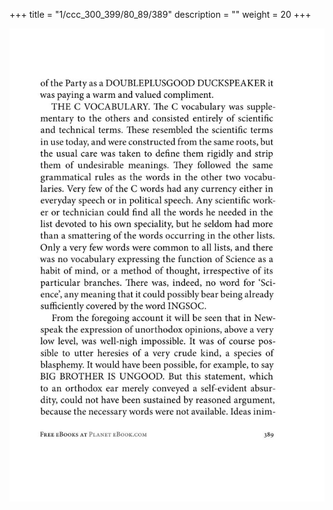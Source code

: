 +++
title = "1/ccc_300_399/80_89/389"
description = ""
weight = 20
+++

<img class="center-fit-jpg" src="/jpg_/out_jpg_1984__389.jpg" ></img>

